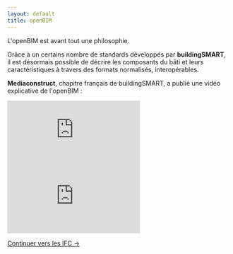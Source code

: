 ```yaml
---
layout: default
title: openBIM
---
```


L'openBIM est avant tout une philosophie.

Grâce à un certains nombre de standards développés par **buildingSMART**, il est désormais possible de décrire les composants du bâti et leurs caractéristiques à travers des formats normalisés, interopérables.

**Mediaconstruct**, chapitre français de buildingSMART, a publié une vidéo explicative de l'openBIM :

<div class="embed-responsive embed-responsive-16by9">
  <iframe class="embed-responsive-item" src="https://www.youtube.com/embed/t3ECK4U0QeI" frameborder="0" allowfullscreen></iframe>
  <iframe  class="embed-responsive-item" src="https://www.youtube.com/embed/PEfNBAmv4Yg" frameborder="0" allowfullscreen></iframe>
</div>

<a class="btn btn-primary-outline pull-right" href="/ifc/premiers-pas/introduction.html">Continuer vers les IFC &rarr;</a>
